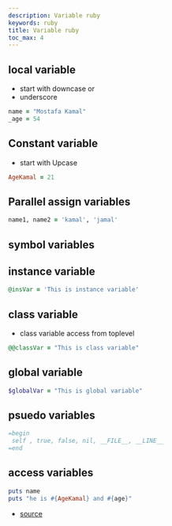 ```yaml
---
description: Variable ruby
keywords: ruby
title: Variable ruby
toc_max: 4
---
```


## local variable

* start with downcase or
* underscore

```ruby
name = "Mostafa Kamal"
_age = 54
```

## Constant variable

* start with Upcase

```ruby
AgeKamal = 21
```
## Parallel assign variables

```ruby
name1, name2 = 'kamal', 'jamal'
```

## symbol variables

## instance variable

```ruby
@insVar = 'This is instance variable'
```
## class variable
*  class variable access from toplevel

```ruby
@@classVar = "This is class variable"
```

## global variable

```ruby
$globalVar = "This is global variable"
```

## psuedo variables

```ruby
=begin
 self , true, false, nil, __FILE__, __LINE__
=end
```

## access variables

```ruby
puts name
puts "he is #{AgeKamal} and #{age}"
```

* [source](https://en.wikibooks.org/wiki/Ruby_Programming/Syntax/Variables_and_Constants)

